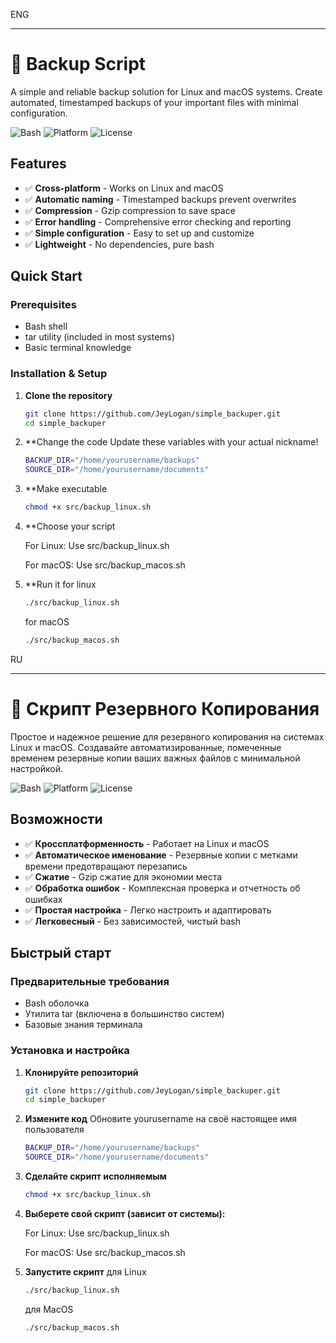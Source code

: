 ENG
******
# 🔄 Backup Script

A simple and reliable backup solution for Linux and macOS systems. Create automated, timestamped backups of your important files with minimal configuration.

![Bash](https://img.shields.io/badge/bash-v5.0+-blue.svg)
![Platform](https://img.shields.io/badge/platform-Linux%20%7C%20macOS-green.svg)
![License](https://img.shields.io/badge/license-MIT-yellow.svg)

## Features

- ✅ **Cross-platform** - Works on Linux and macOS
- ✅ **Automatic naming** - Timestamped backups prevent overwrites
- ✅ **Compression** - Gzip compression to save space
- ✅ **Error handling** - Comprehensive error checking and reporting
- ✅ **Simple configuration** - Easy to set up and customize
- ✅ **Lightweight** - No dependencies, pure bash

## Quick Start

### Prerequisites
- Bash shell
- tar utility (included in most systems)
- Basic terminal knowledge

### Installation & Setup

1. **Clone the repository**
   ```bash
   git clone https://github.com/JeyLogan/simple_backuper.git
   cd simple_backuper
   ```
2. **Change the code
   Update these variables with your actual nickname!
   ```bash
   BACKUP_DIR="/home/yourusername/backups"
   SOURCE_DIR="/home/yourusername/documents"
   ```   

3. **Make executable
   ```bash
   chmod +x src/backup_linux.sh
   ```

4. **Choose your script

   For Linux: Use src/backup_linux.sh

   For macOS: Use src/backup_macos.sh

5. **Run it
   for linux
   ```bash
   ./src/backup_linux.sh
   ```
   
   for macOS
   ```bash
   ./src/backup_macos.sh
   ```

   
RU
*******
# 🔄 Скрипт Резервного Копирования

Простое и надежное решение для резервного копирования на системах Linux и macOS. Создавайте автоматизированные, помеченные временем резервные копии ваших важных файлов с минимальной настройкой.

![Bash](https://img.shields.io/badge/bash-v5.0+-blue.svg)
![Platform](https://img.shields.io/badge/platform-Linux%20%7C%20macOS-green.svg)
![License](https://img.shields.io/badge/license-MIT-yellow.svg)

## Возможности

- ✅ **Кроссплатформенность** - Работает на Linux и macOS
- ✅ **Автоматическое именование** - Резервные копии с метками времени предотвращают перезапись
- ✅ **Сжатие** - Gzip сжатие для экономии места
- ✅ **Обработка ошибок** - Комплексная проверка и отчетность об ошибках
- ✅ **Простая настройка** - Легко настроить и адаптировать
- ✅ **Легковесный** - Без зависимостей, чистый bash

## Быстрый старт

### Предварительные требования
- Bash оболочка
- Утилита tar (включена в большинство систем)
- Базовые знания терминала

### Установка и настройка

1. **Клонируйте репозиторий**
   ```bash
   git clone https://github.com/JeyLogan/simple_backuper.git
   cd simple_backuper
2. **Измените код**
   Обновите yourusername на своё настоящее имя пользователя
   ```bash
   BACKUP_DIR="/home/yourusername/backups"
   SOURCE_DIR="/home/yourusername/documents"
   ```   

3. **Сделайте скрипт исполняемым**
   ```bash
   chmod +x src/backup_linux.sh
   ```

4. **Выберете свой скрипт (зависит от системы):**

   For Linux: Use src/backup_linux.sh

   For macOS: Use src/backup_macos.sh

5. **Запустите скрипт**
   для Linux
   ```bash
   ./src/backup_linux.sh
   ```
   
   для MacOS
   ```bash
   ./src/backup_macos.sh
   ```
